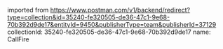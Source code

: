 imported from https://www.postman.com/v1/backend/redirect?type=collection&id=35240-fe320505-de36-47c1-9e68-70b392d9de17&entityId=9450&publisherType=team&publisherId=37129
collectionId: 35240-fe320505-de36-47c1-9e68-70b392d9de17
name: CallFire